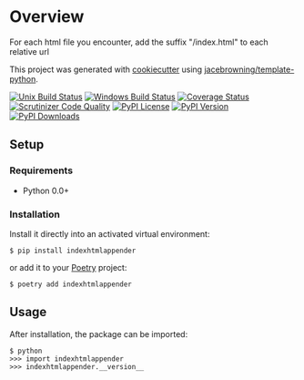 # Overview

For each html file you encounter, add the suffix "/index.html" to each relative url

This project was generated with [cookiecutter](https://github.com/audreyr/cookiecutter) using [jacebrowning/template-python](https://github.com/jacebrowning/template-python).

[![Unix Build Status](https://img.shields.io/github/actions/workflow/status/WilliamBonvini/indexhtmlappender/main.yml?branch=main&label=linux)](https://github.com/WilliamBonvini/indexhtmlappender/actions)
[![Windows Build Status](https://img.shields.io/appveyor/ci/WilliamBonvini/indexhtmlappender.svg?label=windows)](https://ci.appveyor.com/project/WilliamBonvini/indexhtmlappender)
[![Coverage Status](https://img.shields.io/codecov/c/gh/WilliamBonvini/indexhtmlappender)](https://codecov.io/gh/WilliamBonvini/indexhtmlappender)
[![Scrutinizer Code Quality](https://img.shields.io/scrutinizer/g/WilliamBonvini/indexhtmlappender.svg)](https://scrutinizer-ci.com/g/WilliamBonvini/indexhtmlappender)
[![PyPI License](https://img.shields.io/pypi/l/indexhtmlappender.svg)](https://pypi.org/project/indexhtmlappender)
[![PyPI Version](https://img.shields.io/pypi/v/indexhtmlappender.svg)](https://pypi.org/project/indexhtmlappender)
[![PyPI Downloads](https://img.shields.io/pypi/dm/indexhtmlappender.svg?color=orange)](https://pypistats.org/packages/indexhtmlappender)

## Setup

### Requirements

* Python 0.0+

### Installation

Install it directly into an activated virtual environment:

```text
$ pip install indexhtmlappender
```

or add it to your [Poetry](https://poetry.eustace.io/) project:

```text
$ poetry add indexhtmlappender
```

## Usage

After installation, the package can be imported:

```text
$ python
>>> import indexhtmlappender
>>> indexhtmlappender.__version__
```
